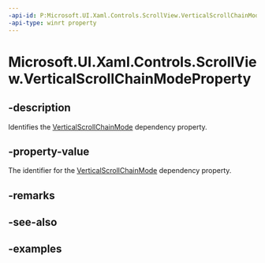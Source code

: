```yaml
---
-api-id: P:Microsoft.UI.Xaml.Controls.ScrollView.VerticalScrollChainModeProperty
-api-type: winrt property
---
```


# Microsoft.UI.Xaml.Controls.ScrollView.VerticalScrollChainModeProperty

<!--
public static Windows.UI.Xaml.DependencyProperty VerticalScrollChainModeProperty { get; }
-->


## -description

Identifies the [VerticalScrollChainMode](scrollview_verticalscrollchainmode.md) dependency property.

## -property-value

The identifier for the [VerticalScrollChainMode](scrollview_verticalscrollchainmode.md) dependency property.

## -remarks

## -see-also

## -examples


